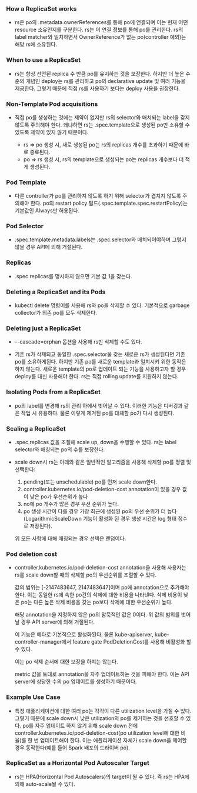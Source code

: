### How a ReplicaSet works
- rs은 po의 .metadata.ownerReferences를 통해 po에 연결되며 이는 현재 어떤 resource 소유인지를 구분한다. rs는 이 연결 정보를 통해 po를 관리한다. rs의 label matcher와 일치하면서 OwnerReference가 없는 po(controller 예외)는 해당 rs에 소유된다.

### When to use a ReplicaSet
- rs는 항상 선언된 replica 수 만큼 po를 유지하는 것을 보장한다. 하지만 더 높은 수준의 개념인 deploy는 rs를 관리하고 po의 declarative update 및 여러 기능을 제공한다. 그렇기 때문에 직접 rs를 사용하기 보다는 deploy 사용을 권장한다.

### Non-Template Pod acquisitions
- 직접 po를 생성하는 것에는 제약이 없지만 rs의 selector와 매치되는 label을 갖지 않도록 주의해야 한다. 왜냐하면 rs는 .spec.template으로 생성된 po만 소유할 수 있도록 제약이 있지 않기 때문이다.

  - rs => po 생성 시, 새로 생성된 po는 rs의 replicas 개수를 초과하기 때문에 바로 종료된다.
  - po => rs 생성 시, rs의 template으로 생성되는 po는 replicas 개수보다 더 적게 생성된다.

### Pod Template
- 다른 controller가 po를 관리하지 않도록 하기 위해 selector가 겹치지 않도록 주의해야 한다. po의 restart policy 필드(.spec.template.spec.restartPolicy)는 기본값인 Always만 허용된다.

### Pod Selector
- .spec.template.metadata.labels는 .spec.selector와 매치되어야하며 그렇지 않을 경우 API에 의해 거절된다.

### Replicas
- .spec.replicas를 명시하지 않으면 기본 값 1을 갖는다.

### Deleting a ReplicaSet and its Pods
- kubectl delete 명령어를 사용해 rs와 po을 삭제할 수 있다. 기본적으로 garbage collector가 의존 po를 모두 삭제한다.

### Deleting just a ReplicaSet
- --cascade=orphan 옵션을 사용해 rs만 삭제할 수도 있다.

- 기존 rs가 삭제되고 동일한 .spec.selector울 갖는 새로운 rs가 생성된다면 기존 po를 소유하게된다. 하지만 기존 po를 새로운 template과 일치시키 위한 동작은 하지 않는다. 새로운 template의 po로 업데이트 되는 기능을 사용하고자 할 경우 deploy를 대신 사용해야 한다. rs는 직접 rolling update를 지원하지 않는다.

### Isolating Pods from a ReplicaSet
- po의 label를 변경해 rs의 관리 하에서 벗어날 수 있다. 이러한 기능은 디버깅과 같은 작업 시 유용하다. 물론 이렇게 제거된 po를 대체할 po가 다시 생성된다.

### Scaling a ReplicaSet
- .spec.replicas 값을 조절해 scale up, down을 수행할 수 있다. rs는 label selector와 매칭되는 po의 수를 보장한다.

- scale down시 rs는 아래와 같은 일반적인 알고리즘을 사용해 삭제할 po를 정렬 및 선택한다:

  1. pending(또는 unschedulable) po를 먼저 scale down한다.
  2. controller.kubernetes.io/pod-deletion-cost annotation이 있을 경우 값이 낮은 po가 우선순위가 높다
  3. no에 po 개수가 많은 경우 우선 순위가 높다.
  4. po 생성 시간이 다를 경우 가장 최근에 생성된 po의 우선 순위가 더 높다(LogarithmicScaleDown 기능이 활성화 된 경우 생성 시간은 log 형태 정수로 저장된다).

  위 모든 사항에 대해 매칭되는 경우 선택은 랜덤이다.

### Pod deletion cost
- controller.kubernetes.io/pod-deletion-cost annotation을 사용해 사용자는 rs를 scale down할 때의 삭제할 po의 우선순위를 조절할 수 있다.

  값의 범위는 [-2147483647, 2147483647]이며 po에 annotation으로 추가해야 한다. 이는 동일한 rs에 속한 po간의 삭제에 대한 비용을 나타낸다. 삭제 비용이 낮은 po는 다른 높은 삭제 비용을 갖는 po보다 삭제에 대한 우선순위가 높다.

  해당 annotation을 지정하지 않은 po의 암묵적인 값은 0이다. 위 값의 범위를 벗어날 경우 API server에 의해 거절된다.

  이 기능은 베타로 기본적으로 활성화된다. 물론 kube-apiserver, kube-controller-manager에서 feature gate PodDeletionCost를 사용해 비활성화 할 수 있다.

  이는 po 삭제 순서에 대한 보장을 하지는 않는다.

  metric 값을 토대로 annotation을 자주 업데이트하는 것을 피해야 한다. 이는 API server에 상당한 수의 po 업데이트를 생성하기 때문이다.

### Example Use Case
- 특정 애플리케이션에 대한 여러 po는 각각이 다른 utilization level을 가질 수 있다. 그렇기 때문에 scale down시 낮은 utilization의 po를 제거하는 것을 선호할 수 있다. po를 자주 업데이트 하지 않기 위해 scale down 전에 controller.kubernetes.io/pod-deletion-cost(po utilization level에 대한 비율)를 한 번 업데이트해야 한다. 이는 애플리케이션 자체가 scale down을 제어할 경우 동작한다(예를 들어 Spark 배포의 드라이버 po).

### ReplicaSet as a Horizontal Pod Autoscaler Target
- rs는 HPA(Horizontal Pod Autoscalers)의 target이 될 수 있다. 즉 rs는 HPA에 의해 auto-scale될 수 있다.